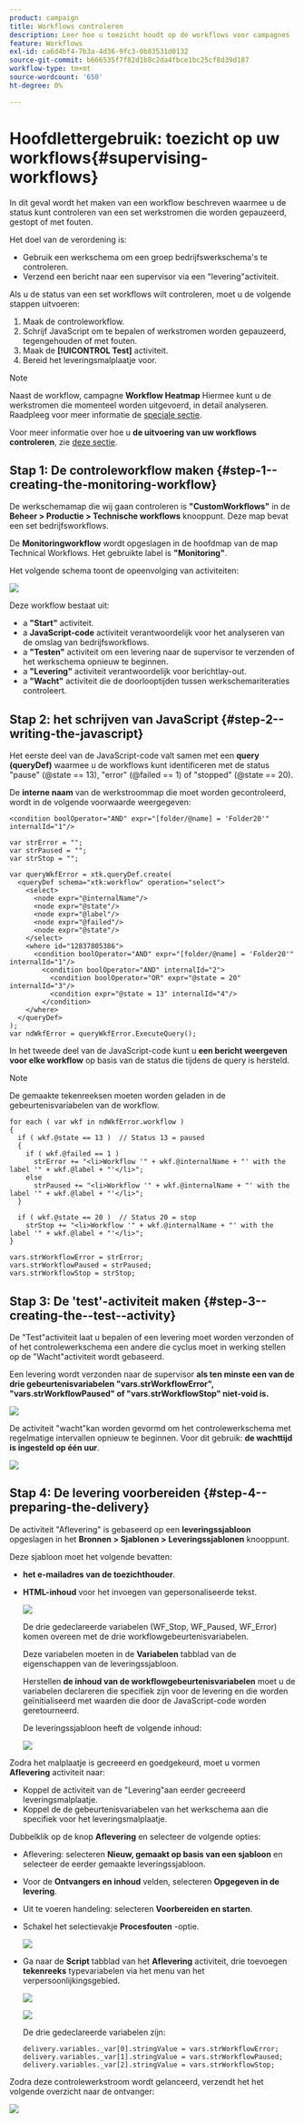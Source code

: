 ```yaml
---
product: campaign
title: Workflows controleren
description: Leer hoe u toezicht houdt op de workflows voor campagnes
feature: Workflows
exl-id: ca6d4bf4-7b3a-4d36-9fc3-0b83531d0132
source-git-commit: b666535f7f82d1b8c2da4fbce1bc25cf8d39d187
workflow-type: tm+mt
source-wordcount: '650'
ht-degree: 0%

---
```


# Hoofdlettergebruik: toezicht op uw workflows{#supervising-workflows}



In dit geval wordt het maken van een workflow beschreven waarmee u de status kunt controleren van een set werkstromen die worden gepauzeerd, gestopt of met fouten.

Het doel van de verordening is:

* Gebruik een werkschema om een groep bedrijfswerkschema&#39;s te controleren.
* Verzend een bericht naar een supervisor via een &quot;levering&quot;activiteit.

Als u de status van een set workflows wilt controleren, moet u de volgende stappen uitvoeren:

1. Maak de controleworkflow.
1. Schrijf JavaScript om te bepalen of werkstromen worden gepauzeerd, tegengehouden of met fouten.
1. Maak de **[!UICONTROL Test]** activiteit.
1. Bereid het leveringsmalplaatje voor.

>[!NOTE]
>
>Naast de workflow, campagne **Workflow Heatmap** Hiermee kunt u de werkstromen die momenteel worden uitgevoerd, in detail analyseren. Raadpleeg voor meer informatie de [speciale sectie](heatmap.md).
>
>Voor meer informatie over hoe u **de uitvoering van uw workflows controleren**, zie [deze sectie](monitoring-workflow-execution.md).

## Stap 1: De controleworkflow maken {#step-1--creating-the-monitoring-workflow}

De werkschemamap die wij gaan controleren is **&quot;CustomWorkflows&quot;** in de **Beheer > Productie > Technische workflows** knooppunt. Deze map bevat een set bedrijfsworkflows.

De **Monitoringworkflow** wordt opgeslagen in de hoofdmap van de map Technical Workflows. Het gebruikte label is **&quot;Monitoring&quot;**.

Het volgende schema toont de opeenvolging van activiteiten:

![](assets/uc_monitoring_workflow_overview.png)

Deze workflow bestaat uit:

* a **&quot;Start&quot;** activiteit.
* a **JavaScript-code** activiteit verantwoordelijk voor het analyseren van de omslag van bedrijfsworkflows.
* a **&quot;Testen&quot;** activiteit om een levering naar de supervisor te verzenden of het werkschema opnieuw te beginnen.
* a **&quot;Levering&quot;** activiteit verantwoordelijk voor berichtlay-out.
* a **&quot;Wacht&quot;** activiteit die de doorlooptijden tussen werkschemariteraties controleert.

## Stap 2: het schrijven van JavaScript {#step-2--writing-the-javascript}

Het eerste deel van de JavaScript-code valt samen met een **query (queryDef)** waarmee u de workflows kunt identificeren met de status &quot;pause&quot; (@state == 13), &quot;error&quot; (@failed == 1) of &quot;stopped&quot; (@state == 20).

De **interne naam** van de werkstroommap die moet worden gecontroleerd, wordt in de volgende voorwaarde weergegeven:

```
<condition boolOperator="AND" expr="[folder/@name] = 'Folder20'" internalId="1"/>
```

```
var strError = "";
var strPaused = "";
var strStop = "";

var queryWkfError = xtk.queryDef.create(
  <queryDef schema="xtk:workflow" operation="select">
    <select>
      <node expr="@internalName"/>
      <node expr="@state"/>
      <node expr="@label"/>
      <node expr="@failed"/>
      <node expr="@state"/>   
    </select>
    <where id="12837805386">
      <condition boolOperator="AND" expr="[folder/@name] = 'Folder20'" internalId="1"/>
        <condition boolOperator="AND" internalId="2">
          <condition boolOperator="OR" expr="@state = 20" internalId="3"/>
          <condition expr="@state = 13" internalId="4"/>
        </condition>  
    </where>
  </queryDef>
);
var ndWkfError = queryWkfError.ExecuteQuery(); 
```

In het tweede deel van de JavaScript-code kunt u **een bericht weergeven voor elke workflow** op basis van de status die tijdens de query is hersteld.

>[!NOTE]
>
>De gemaakte tekenreeksen moeten worden geladen in de gebeurtenisvariabelen van de workflow.

```
for each ( var wkf in ndWkfError.workflow ) 
{
  if ( wkf.@state == 13 )  // Status 13 = paused
  {
    if ( wkf.@failed == 1 )
      strError += "<li>Workflow '" + wkf.@internalName + "' with the label '" + wkf.@label + "'</li>";
    else
      strPaused += "<li>Workflow '" + wkf.@internalName + "' with the label '" + wkf.@label + "'</li>";
  }
  
  if ( wkf.@state == 20 )  // Status 20 = stop
    strStop += "<li>Workflow '" + wkf.@internalName + "' with the label '" + wkf.@label + "'</li>";
}

vars.strWorkflowError = strError;
vars.strWorkflowPaused = strPaused;
vars.strWorkflowStop = strStop;
```

## Stap 3: De &#39;test&#39;-activiteit maken {#step-3--creating-the--test--activity}

De &quot;Test&quot;activiteit laat u bepalen of een levering moet worden verzonden of of het controlewerkschema een andere die cyclus moet in werking stellen op de &quot;Wacht&quot;activiteit wordt gebaseerd.

Een levering wordt verzonden naar de supervisor **als ten minste een van de drie gebeurtenisvariabelen &quot;vars.strWorkflowError&quot;, &quot;vars.strWorkflowPaused&quot; of &quot;vars.strWorkflowStop&quot; niet-void is.**

![](assets/uc_monitoring_workflow_test.png)

De activiteit &quot;wacht&quot;kan worden gevormd om het controlewerkschema met regelmatige intervallen opnieuw te beginnen. Voor dit gebruik: **de wachttijd is ingesteld op één uur**.

![](assets/uc_monitoring_workflow_attente.png)

## Stap 4: De levering voorbereiden {#step-4--preparing-the-delivery}

De activiteit &quot;Aflevering&quot; is gebaseerd op een **leveringssjabloon** opgeslagen in het **Bronnen > Sjablonen > Leveringssjablonen** knooppunt.

Deze sjabloon moet het volgende bevatten:

* **het e-mailadres van de toezichthouder**.
* **HTML-inhoud** voor het invoegen van gepersonaliseerde tekst.

  ![](assets/uc_monitoring_workflow_variables_diffusion.png)

  De drie gedeclareerde variabelen (WF_Stop, WF_Paused, WF_Error) komen overeen met de drie workflowgebeurtenisvariabelen.

  Deze variabelen moeten in de **Variabelen** tabblad van de eigenschappen van de leveringssjabloon.

  Herstellen **de inhoud van de workflowgebeurtenisvariabelen** moet u de variabelen declareren die specifiek zijn voor de levering en die worden geïnitialiseerd met waarden die door de JavaScript-code worden geretourneerd.

  De leveringssjabloon heeft de volgende inhoud:

  ![](assets/uc_monitoring_workflow_model_diffusion.png)

Zodra het malplaatje is gecreeerd en goedgekeurd, moet u vormen **Aflevering** activiteit naar:

* Koppel de activiteit van de &quot;Levering&quot;aan eerder gecreeerd leveringsmalplaatje.
* Koppel de de gebeurtenisvariabelen van het werkschema aan die specifiek voor het leveringsmalplaatje.

Dubbelklik op de knop **Aflevering** en selecteer de volgende opties:

* Aflevering: selecteren **Nieuw, gemaakt op basis van een sjabloon** en selecteer de eerder gemaakte leveringssjabloon.
* Voor de **Ontvangers en inhoud** velden, selecteren **Opgegeven in de levering**.
* Uit te voeren handeling: selecteren **Voorbereiden en starten**.
* Schakel het selectievakje **Procesfouten** -optie.

  ![](assets/uc_monitoring_workflow_optionmodel.png)

* Ga naar de **Script** tabblad van het **Aflevering** activiteit, drie toevoegen **tekenreeks** typevariabelen via het menu van het verpersoonlijkingsgebied.

  ![](assets/uc_monitoring_workflow_selectlinkvariables.png)

  ![](assets/uc_monitoring_workflow_linkvariables.png)

  De drie gedeclareerde variabelen zijn:

  ```
  delivery.variables._var[0].stringValue = vars.strWorkflowError;
  delivery.variables._var[1].stringValue = vars.strWorkflowPaused;
  delivery.variables._var[2].stringValue = vars.strWorkflowStop; 
  ```

Zodra deze controlewerkstroom wordt gelanceerd, verzendt het het volgende overzicht naar de ontvanger:

![](assets/uc_monitoring_workflow_mailfinal.png)
